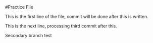 #Practice File

This is the first line of the file, commit will be done after this is written. 

This is the next line, processing third commit after this.

Secondary branch test